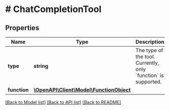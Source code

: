 # # ChatCompletionTool

## Properties

Name | Type | Description | Notes
------------ | ------------- | ------------- | -------------
**type** | **string** | The type of the tool. Currently, only &#x60;function&#x60; is supported. |
**function** | [**\OpenAPI\Client\Model\FunctionObject**](FunctionObject.md) |  |

[[Back to Model list]](../../README.md#models) [[Back to API list]](../../README.md#endpoints) [[Back to README]](../../README.md)
